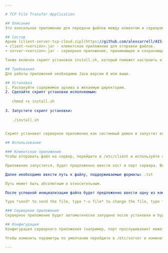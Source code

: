 ```yaml
---

# TCP File Transfer Application

## Описание
Это консольное приложение для передачи файлов между клиентом и сервером с использованием протокола TCP. Клиентское приложение отправляет содержимое текстового файла на сервер, который принимает данные и сохраняет их на диске. 

## Состав
Архив [сlient-server-tcp-cloud.zip](https://github.com/alexsarrell/AIS-2/files/14862060/lient-server-tcp-cloud.zip) содержит два JAR-файла:
- client-<version>.jar - клиентское приложение для отправки файлов.
- server-<version>.jar - серверное приложение, принимающее и сохраняющее файлы.

Также включен скрипт установки install.sh, который поможет настроить и запустить сервер как демон.

## Требования
Для работы приложений необходима Java версии 8 или выше.

## Установка
1. Распакуйте содержимое архива в желаемую директорию.
2. Сделайте скрипт установки исполняемым:
   
   chmod +x install.sh
   
3. Запустите скрипт установки:
   
   ./install.sh
   

Скрипт установит серверное приложение как системный демон и запустит его.

## Использование

### Клиентское приложение
Чтобы отправить файл на сервер, перейдите в /etc/client и используйте скрипт ./start.sh

Приложение запустится, будет предложенно ввести хост и порт сервера. Вводите в формате XXX.XXX.XXX.XXX:XXXXX [host:port]

Далее необходимо ввести путь к файлу, поддерживаемые форматы: .txt

Путь может быть абсолютным и относительным.

После успешной инициализации файла будет предложенно ввести одну из команд:

Type *send* to send the file, type *-u file* to change the file, type *-u host* to change the host, type *exit* for exit

### Серверное приложение
Серверное приложение будет автоматически запущено после установки и будет работать в фоновом режиме.

## Конфигурация
Конфигурация серверного приложения (например, порт прослушивания) может быть выполнена в файле конфигурации, который создается скриптом установки. По умолчанию сервер слушает порт 10010.

Чтобы изменить параметры по умолчанию перейдите в /etc/server и измените соответствующие параметры в скрипте start.sh при помощи любого удобного вам текстового редактора.

---
```

